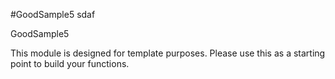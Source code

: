 #GoodSample5 sdaf

GoodSample5

This module is designed for template purposes.
Please use this as a starting point to build your functions.

